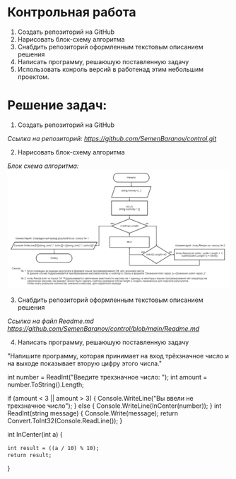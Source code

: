 # Контрольная работа
1. Создать репозиторий на GitHub
2. Нарисовать блок-схему алгоритма 
3. Снабдить репозиторий оформленным текстовым описанием решения 
4. Написать программу, решаюшую поставленную задачу
5. Использовать конроль версий в работенад этим небольшим проектом.


# Решение задач:
1. Создать репозиторий на GitHub

*Ссылка на репозиторий: https://github.com/SemenBaranov/control.git*

2. Нарисовать блок-схему алгоритма

*Блок схема алгоритма:* ![diagrama](https://github.com/SemenBaranov/control/blob/main/diagrama.png)

3. Снабдить репозиторий оформленным текстовым описанием решения

*Ссылка на файл Readme.md 
<https://github.com/SemenBaranov/control/blob/main/Readme.md>*

4. Написать программу, решаюшую поставленную задачу

"Напишите программу, которая принимает на вход трёхзначное число и на выходе показывает вторую цифру этого числа." 

int number = ReadInt("Введите трехзначное число: ");
int amount = number.ToString().Length;

if (amount < 3 || amount > 3)
{
    Console.WriteLine("Вы ввели не трехзначное число");
}
else
{
    Console.WriteLine(InCenter(number));
}
int ReadInt(string message)
{
    Console.Write(message);
    return Convert.ToInt32(Console.ReadLine());
}


int InCenter(int a)
{
    
    int result = ((a / 10) % 10);
    return result;
}